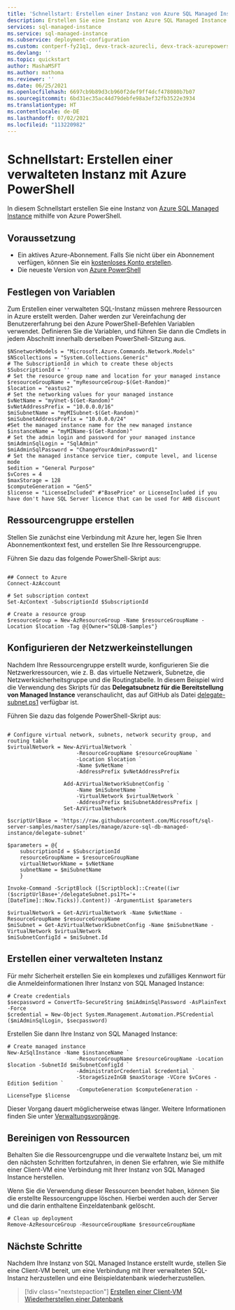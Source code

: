 ```yaml
---
title: 'Schnellstart: Erstellen einer Instanz von Azure SQL Managed Instance'
description: Erstellen Sie eine Instanz von Azure SQL Managed Instance mithilfe von Azure PowerShell.
services: sql-managed-instance
ms.service: sql-managed-instance
ms.subservice: deployment-configuration
ms.custom: contperf-fy21q1, devx-track-azurecli, devx-track-azurepowershell
ms.devlang: ''
ms.topic: quickstart
author: MashaMSFT
ms.author: mathoma
ms.reviewer: ''
ms.date: 06/25/2021
ms.openlocfilehash: 6697cb9b89d3cb960f2def9ff4dcf478080b7b07
ms.sourcegitcommit: 6bd31ec35ac44d79debfe98a3ef32fb3522e3934
ms.translationtype: HT
ms.contentlocale: de-DE
ms.lasthandoff: 07/02/2021
ms.locfileid: "113220982"
---
```

# <a name="quickstart-create-a-managed-instance-using-azure-powershell"></a>Schnellstart: Erstellen einer verwalteten Instanz mit Azure PowerShell

In diesem Schnellstart erstellen Sie eine Instanz von [Azure SQL Managed Instance](sql-managed-instance-paas-overview.md) mithilfe von Azure PowerShell. 


## <a name="prerequisite"></a>Voraussetzung

- Ein aktives Azure-Abonnement. Falls Sie nicht über ein Abonnement verfügen, können Sie ein [kostenloses Konto erstellen](https://azure.microsoft.com/free/).
- Die neueste Version von [Azure PowerShell](/powershell/azure/install-az-ps) 

## <a name="set-variables"></a>Festlegen von Variablen

Zum Erstellen einer verwalteten SQL-Instanz müssen mehrere Ressourcen in Azure erstellt werden. Daher werden zur Vereinfachung der Benutzererfahrung bei den Azure PowerShell-Befehlen Variablen verwendet. Definieren Sie die Variablen, und führen Sie dann die Cmdlets in jedem Abschnitt innerhalb derselben PowerShell-Sitzung aus. 

```azurepowershell-interactive
$NSnetworkModels = "Microsoft.Azure.Commands.Network.Models"
$NScollections = "System.Collections.Generic"
# The SubscriptionId in which to create these objects
$SubscriptionId = ''
# Set the resource group name and location for your managed instance
$resourceGroupName = "myResourceGroup-$(Get-Random)"
$location = "eastus2"
# Set the networking values for your managed instance
$vNetName = "myVnet-$(Get-Random)"
$vNetAddressPrefix = "10.0.0.0/16"
$miSubnetName = "myMISubnet-$(Get-Random)"
$miSubnetAddressPrefix = "10.0.0.0/24"
#Set the managed instance name for the new managed instance
$instanceName = "myMIName-$(Get-Random)"
# Set the admin login and password for your managed instance
$miAdminSqlLogin = "SqlAdmin"
$miAdminSqlPassword = "ChangeYourAdminPassword1"
# Set the managed instance service tier, compute level, and license mode
$edition = "General Purpose"
$vCores = 4
$maxStorage = 128
$computeGeneration = "Gen5"
$license = "LicenseIncluded" #"BasePrice" or LicenseIncluded if you have don't have SQL Server licence that can be used for AHB discount
```

## <a name="create-resource-group"></a>Ressourcengruppe erstellen 

Stellen Sie zunächst eine Verbindung mit Azure her, legen Sie Ihren Abonnementkontext fest, und erstellen Sie Ihre Ressourcengruppe. 

Führen Sie dazu das folgende PowerShell-Skript aus: 

```azurepowershell-interactive

## Connect to Azure
Connect-AzAccount

# Set subscription context
Set-AzContext -SubscriptionId $SubscriptionId 

# Create a resource group
$resourceGroup = New-AzResourceGroup -Name $resourceGroupName -Location $location -Tag @{Owner="SQLDB-Samples"}
```

## <a name="configure-networking"></a>Konfigurieren der Netzwerkeinstellungen

Nachdem Ihre Ressourcengruppe erstellt wurde, konfigurieren Sie die Netzwerkressourcen, wie z. B. das virtuelle Netzwerk, Subnetze, die Netzwerksicherheitsgruppe und die Routingtabelle. In diesem Beispiel wird die Verwendung des Skripts für das **Delegatsubnetz für die Bereitstellung von Managed Instance** veranschaulicht, das auf GitHub als Datei [delegate-subnet.ps1](https://github.com/microsoft/sql-server-samples/tree/master/samples/manage/azure-sql-db-managed-instance/delegate-subnet) verfügbar ist.

Führen Sie dazu das folgende PowerShell-Skript aus: 

```azurepowershell-interactive

# Configure virtual network, subnets, network security group, and routing table
$virtualNetwork = New-AzVirtualNetwork `
                      -ResourceGroupName $resourceGroupName `
                      -Location $location `
                      -Name $vNetName `
                      -AddressPrefix $vNetAddressPrefix

                  Add-AzVirtualNetworkSubnetConfig `
                      -Name $miSubnetName `
                      -VirtualNetwork $virtualNetwork `
                      -AddressPrefix $miSubnetAddressPrefix |
                  Set-AzVirtualNetwork
                  
$scriptUrlBase = 'https://raw.githubusercontent.com/Microsoft/sql-server-samples/master/samples/manage/azure-sql-db-managed-instance/delegate-subnet'

$parameters = @{
    subscriptionId = $SubscriptionId
    resourceGroupName = $resourceGroupName
    virtualNetworkName = $vNetName
    subnetName = $miSubnetName
    }

Invoke-Command -ScriptBlock ([Scriptblock]::Create((iwr ($scriptUrlBase+'/delegateSubnet.ps1?t='+ [DateTime]::Now.Ticks)).Content)) -ArgumentList $parameters

$virtualNetwork = Get-AzVirtualNetwork -Name $vNetName -ResourceGroupName $resourceGroupName
$miSubnet = Get-AzVirtualNetworkSubnetConfig -Name $miSubnetName -VirtualNetwork $virtualNetwork
$miSubnetConfigId = $miSubnet.Id
```

## <a name="create-managed-instance"></a>Erstellen einer verwalteten Instanz 

Für mehr Sicherheit erstellen Sie ein komplexes und zufälliges Kennwort für die Anmeldeinformationen Ihrer Instanz von SQL Managed Instance: 

```azurepowershell-interactive
# Create credentials
$secpassword = ConvertTo-SecureString $miAdminSqlPassword -AsPlainText -Force
$credential = New-Object System.Management.Automation.PSCredential ($miAdminSqlLogin, $secpassword)
```

Erstellen Sie dann Ihre Instanz von SQL Managed Instance: 

```azurepowershell-interactive
# Create managed instance
New-AzSqlInstance -Name $instanceName `
                      -ResourceGroupName $resourceGroupName -Location $location -SubnetId $miSubnetConfigId `
                      -AdministratorCredential $credential `
                      -StorageSizeInGB $maxStorage -VCore $vCores -Edition $edition `
                      -ComputeGeneration $computeGeneration -LicenseType $license
```

Dieser Vorgang dauert möglicherweise etwas länger. Weitere Informationen finden Sie unter [Verwaltungsvorgänge](management-operations-overview.md).


## <a name="clean-up-resources"></a>Bereinigen von Ressourcen

Behalten Sie die Ressourcengruppe und die verwaltete Instanz bei, um mit den nächsten Schritten fortzufahren, in denen Sie erfahren, wie Sie mithilfe einer Client-VM eine Verbindung mit Ihrer Instanz von SQL Managed Instance herstellen. 

Wenn Sie die Verwendung dieser Ressourcen beendet haben, können Sie die erstellte Ressourcengruppe löschen. Hierbei werden auch der Server und die darin enthaltene Einzeldatenbank gelöscht.

```azurepowershell-interactive
# Clean up deployment 
Remove-AzResourceGroup -ResourceGroupName $resourceGroupName
```


## <a name="next-steps"></a>Nächste Schritte

Nachdem Ihre Instanz von SQL Managed Instance erstellt wurde, stellen Sie eine Client-VM bereit, um eine Verbindung mit Ihrer verwalteten SQL-Instanz herzustellen und eine Beispieldatenbank wiederherzustellen. 

> [!div class="nextstepaction"]
> [Erstellen einer Client-VM](connect-vm-instance-configure.md)
> [Wiederherstellen einer Datenbank](restore-sample-database-quickstart.md)


